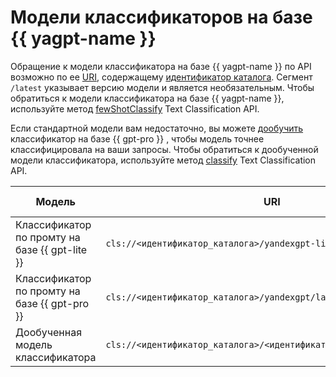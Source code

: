 # Модели классификаторов на базе {{ yagpt-name }}

Обращение к модели классификатора на базе {{ yagpt-name }} по API возможно по ее [URI](https://ru.wikipedia.org/wiki/URI), содержащему [идентификатор каталога](../../../resource-manager/operations/folder/get-id.md). Сегмент `/latest` указывает версию модели и является необязательным. Чтобы обратиться к модели классификатора на базе {{ yagpt-name }}, используйте метод [fewShotClassify](../../text-classification/api-ref/TextClassification/fewShotClassify.md) Text Classification API.

Если стандартной модели вам недостаточно, вы можете [дообучить](../tuning/classifier.md) классификатор на базе {{ gpt-pro }} , чтобы модель точнее классифицировала на ваши запросы. Чтобы обратиться к дообученной модели классификатора, используйте метод [classify](../../text-classification/api-ref/TextClassification/classify.md) Text Classification API.

| Модель | URI | Режим работы |
|---|---|---|
| Классификатор по промту на базе {{ gpt-lite }} | `cls://<идентификатор_каталога>/yandexgpt-lite/latest` | Синхронный |
| Классификатор по промту на базе {{ gpt-pro }} | `cls://<идентификатор_каталога>/yandexgpt/latest` | Синхронный |
| Дообученная модель классификатора | `cls://<идентификатор_каталога>/<идентификатор_дообученной_модели>` | Синхронный |
